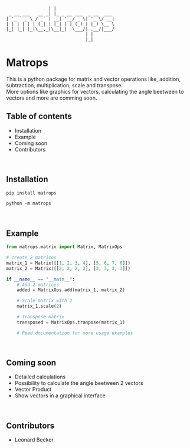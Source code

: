 ```              _                       
                | |                      
 _ __ ___   __ _| |_ _ __ ___  _ __  ___ 
| '_ ` _ \ / _` | __| '__/ _ \| '_ \/ __|
| | | | | | (_| | |_| | | (_) | |_) \__ \
|_| |_| |_|\__,_|\__|_|  \___/| .__/|___/
                              | |        
                              |_|        
```

# Matrops

This is a python package for matrix and vector operations like, addition, subtraction, multiplication, scale and transpose. <br>
More options like graphics for vectors, calculating the angle beetween to vectors and more are comming soon. 
<br>

## Table of contents 

- Installation 
- Example
- Coming soon
- Contributors

<br>

## Installation 

```ps
pip install matrops
```

```ps
python -m matrops
```

<br>

## Example

```py
from matrops.matrix import Matrix, MatrixOps

# create 2 matrices
matrix_1 = Matrix([[1, 2, 3, 4], [5, 6, 7, 8]])
matrix_2 = Matrix([[2, 2, 2, 2], [3, 3, 3, 3]])

if __name__ == "__main__":
    # Add 2 matrices 
    added = MatrixOps.add(matrix_1, matrix_2)

    # Scale matrix with 2
    matrix_1.scale(2)

    # Transpose matrix 
    transposed = MatrixOps.tranpose(matrix_1)

    # Read documentation for more usage examples 
```
<br>

## Coming soon 

- Detailed calculations
- Possibility to calculate the angle beetween 2 vectors
- Vector Product
- Show vectors in a graphical interface

<br>


## Contributors

- Leonard Becker